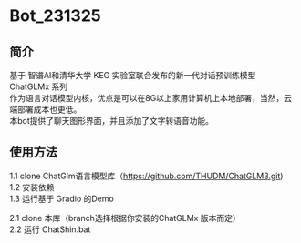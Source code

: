 # Bot_231325

## 简介
基于 智谱AI和清华大学 KEG 实验室联合发布的新一代对话预训练模型 ChatGLMx 系列  
作为语言对话模型内核，优点是可以在8G以上家用计算机上本地部署，当然，云端部署成本也更低。  
本bot提供了聊天图形界面，并且添加了文字转语音功能。

## 使用方法
1.1 clone ChatGlm语言模型库（https://github.com/THUDM/ChatGLM3.git)   
1.2 安装依赖  
1.3 运行基于 Gradio 的Demo  

2.1 clone 本库（branch选择根据你安装的ChatGLMx 版本而定）  
2.2 运行 ChatShin.bat



